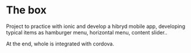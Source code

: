 # The box

Project to practice with ionic and develop a hibryd mobile app, developing typical items as hamburger menu, horizontal menu, content slider..

At the end, whole is integrated with cordova.

